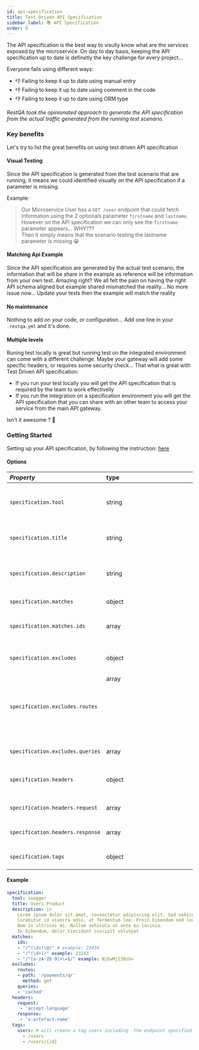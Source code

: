 ```yaml
---
id: api-specification
title: Test Driven API Specification
sidebar_label: 📚 API Specification
order: 9
---
```


The API specification is the best way to visully know what are the services exposed by the microservice.
On day to day basis, keeping the API specification up to date is definetly the key challenge for every project... 

Everyone fails using different ways:
* 👎 Failing to keep it up to date using manual entry
* 👎 Failing to keep it up to date using comment in the code
* 👎 Failing to keep it up to date using ORM type


*RestQA took the opinionated approach to generate the API specification from the actual traffic generated from the running test scenario.*

### Key benefits

Let's try to list the great benefits on using test driven API specification

#### Visual Testing

Since the API specification is generated from the test scenario that are running, it means we could identified visually on the API specification if a parameter is missing.

Example: 
> Our Microservice User has a `GET /user` endpoint that could fetch information using the 2 optionals parameter `firstname` and `lastname`. <br/> However on the API specification we can only see the `firstname` parameter appears... WHY??? <br/> Then it simply means that the scenario testing the lastname parameter is missing 😀 


#### Matching Api Example

Since the API specification are generated by the actual test scenario, the information that will be share in the example as reference will be information from your own test.
Amazing right? We all felt the pain on having the right API schema aligned but example shared mismatched the reality...
No more issue now... Update your tests then the example will match the reality

#### No maintenance

Nothing to add on your code, or configuration... Add one line in your `.restqa.yml` and it's done.

#### Multiple levels

Runing test locally is great but running test on the integrated environment can come with a different challenge.
Maybe your gateway will add some specific headers, or requires some security check...
That what is great with Test Driven API specification:
* If you run your test locally you will get the API specification that is required by the team to work effectivelly
* If you run the integration on a specification environment you will get the API specification that you can share with an other team to access your service from the main API gateway.

Isn't it awesome ? 🚀

### Getting Started

Setting up your API specification, by following the instruction: [here](/#/specification)


#### Options


| *Property*                       | type           | *Description*                                                    | *Required* | *Default*                      |
|:---------------------------------|:---------------| -----------------------------------------------------------------|------------|:-------------------------------|
| `specification.tool`             | string         | The tool that you plan to use to render the api specification    | No         | swagger                        |
| `specification.title`            | string         | Override the default title on the API specification              | No         | Title from `.restqa.yml`       |
| `specification.description`      | string         | Override the defaul description on the API specification         | No         | Description from `.restqa.yml` |
| `specification.matches`          | object         | List of matchers                                                 | No         |                                |
| `specification.matches.ids`      | array <regexp> | Array of Regexp that would match  unique Id                      | No         |                                |
| `specification.excludes`         | object         | Information to not display on the api specification              | No         |                                |
| `specification.excludes.routes`  | array <object> | Route to exclude, object: `{route: '/path', method:'get'}`       | No         |                                |
| `specification.excludes.queries` | array <string> | Query parameter to exclude                                       | No         |                                |
| `specification.headers`          | object         | Headers to display on the api specification                      | No         |                                |
| `specification.headers.request`  | array <string> | Header from the request to include                               | No         |                                |
| `specification.headers.response` | array <string> | Header from the response to include                              | No         |                                |
| `specification.tags`             | object         | Ordering endpoints per sections                                  | No         |                                |


#### Example

```yaml
specification:
  tool: swagger
  title: Users Product
  description: |>
    Lorem ipsum dolor sit amet, consectetur adipiscing elit. Sed vehicula nunc sodales metus consectetur posuere.
    Curabitur id viverra odio, at fermentum leo. Proin bibendum sed lectus nec sodales.
    Nam in ultrices mi. Nullam vehicula at ante eu lacinia.
    In bibendum, dolor tincidunt suscipit volutpat
  matches:
    ids:
    - "/^(\d+)\@/" # example: 23434
    - "/^(\d+)/" example: 23243
    - "/^[a-zA-Z0-9]+\=$/" example: NjEwMjI2NzU=
  excludes:
    routes:
    - path: '/payments/qr'
      method: get
    queries:
    - 'cached'
  headers:
    request:
     - 'accept-language'
    response:
     - 'x-artefact-name'
  tags:
    users: # will create a tag users including  the endpoint specified
      - /users
      - /users/{id}
```
